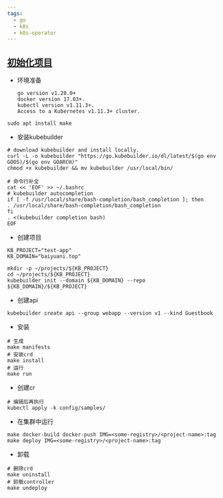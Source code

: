 ```yaml
---
tags:
  - go
  - k8s
  - k8s-operator
---
```


## [初始化项目](https://book.kubebuilder.io/quick-start)

- 环境准备
    ```
    go version v1.20.0+
    docker version 17.03+.
    kubectl version v1.11.3+.
    Access to a Kubernetes v1.11.3+ cluster.
    ```

```shell
sudo apt install make
```

- 安装kubebuilder

```shell
# download kubebuilder and install locally.
curl -L -o kubebuilder "https://go.kubebuilder.io/dl/latest/$(go env GOOS)/$(go env GOARCH)"
chmod +x kubebuilder && mv kubebuilder /usr/local/bin/

# 命令行补全
cat << 'EOF' >> ~/.bashrc
# kubebuilder autocompletion
if [ -f /usr/local/share/bash-completion/bash_completion ]; then
. /usr/local/share/bash-completion/bash_completion
fi
. <(kubebuilder completion bash)
EOF
```

- 创建项目

```shell
KB_PROJECT="test-app"
KB_DOMAIN="baiyuani.top"

mkdir -p ~/projects/${KB_PROJECT}
cd ~/projects/${KB_PROJECT}
kubebuilder init --domain ${KB_DOMAIN} --repo ${KB_DOMAIN}/${KB_PROJECT}
```

- 创建api

```shell
kubebuilder create api --group webapp --version v1 --kind Guestbook
```

- 安装

```shell
# 生成
make manifests
# 安装crd
make install
# 运行
make run
```

- 创建cr

```shell
# 编辑后再执行
kubectl apply -k config/samples/
```

- 在集群中运行

```shell
make docker-build docker-push IMG=<some-registry>/<project-name>:tag
make deploy IMG=<some-registry>/<project-name>:tag
```


- 卸载

```shell
# 删除crd
make uninstall
# 卸载controller 
make undeploy
```

